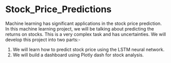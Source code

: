 # Stock_Price_Predictions
Machine learning has significant applications in the stock price prediction. 
In this machine learning project, we will be talking about predicting the returns on stocks. This is a very complex task and has uncertainties. 
We will develop this project into two parts:-  

1) We will learn how to predict stock price using the LSTM neural network. 
2) We will build a dashboard using Plotly dash for stock analysis.
